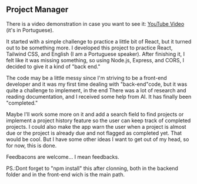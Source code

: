 ## Project Manager
There is a video demonstration in case you want to see it: [YouTube Video](https://www.youtube.com/watch?v=Hfu-mk8pFE4) (it's in Portuguese).

It started with a simple challenge to practice a little bit of React, but it turned out to be something more. I developed this project to practice React, Tailwind CSS, and English (I am a Portuguese speaker). After finishing it, I felt like it was missing something, so using Node.js, Express, and CORS, I decided to give it a kind of "back end."

The code may be a little messy since I'm striving to be a front-end developer and it was my first time dealing with "back-end"code, but it was quite a challenge to implement, in the end There was a lot of research and reading documentation, and I received some help from AI. It has finally been "completed."

Maybe I'll work some more on it and add a search field to find projects or implement a project history feature so the user can keep track of completed projects. I could also make the app warn the user when a project is almost due or the project is already due and not flagged as completed yet. That would be cool. But I have some other ideas I want to get out of my head, so for now, this is done.

Feedbacons are welcome... I mean feedbacks.

PS.:Dont forget to "npm install" this after clonning, both in the backend folder and in the front-end wich is the main path.
